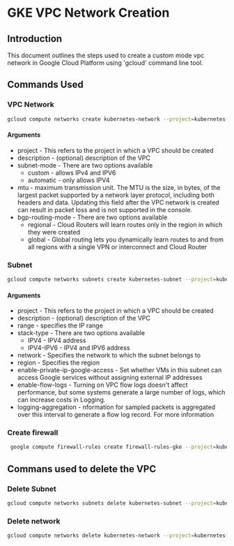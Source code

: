 # GKE VPC Network Creation

## Introduction
This document outlines the steps used to create a custom mode vpc network in Google Cloud Platform using 'gcloud' command line tool.

## Commands Used
### VPC Network
```bash
gcloud compute networks create kubernetes-network --project=kubernetes-learning-433210 --description=VPC\ created\ for\ GKE --subnet-mode=custom --mtu=1460 --bgp-routing-mode=regional
```
#### Arguments
* project - This refers to the project in which a VPC should be created
* description - (optional) description of the VPC
* subnet-mode - There are two options available
  * custom - allows IPv4 and IPV6
  * automatic - only allows IPV4
* mtu - maximum transmission unit. The MTU is the size, in bytes, of the largest packet supported by a network layer protocol, including both headers and data. Updating this field after the VPC network is created can result in packet loss and is not supported in the console.
* bgp-routing-mode - There are two options available
  * regional - Cloud Routers will learn routes only in the region in which they were created
  * global - Global routing lets you dynamically learn routes to and from all regions with a single VPN or interconnect and Cloud Router

### Subnet

```bash
gcloud compute networks subnets create kubernetes-subnet --project=kubernetes-learning-433210 --description=Subnet\ created\ for\ Kubernetes --range=10.0.1.0/24 --stack-type=IPV4_ONLY --network=kubernetes-network --region=asia-south1 --enable-private-ip-google-access --enable-flow-logs --logging-aggregation-interval=interval-5-sec --logging-flow-sampling=0.5 --logging-metadata=include-all
```

#### Arguments
* project - This refers to the project in which a VPC should be created
* description - (optional) description of the VPC
* range - specifies the IP range
* stack-type - There are two options available
  * IPV4 - IPV4 address
  * IPV4-IPV6 - IPV4 and IPV6 address
* network - Specifies the network to which the subnet belongs to
* region - Specifies the region
* enable-private-ip-google-access - Set whether VMs in this subnet can access Google services without assigning external IP addresses
* enable-flow-logs - Turning on VPC flow logs doesn't affect performance, but some systems generate a large number of logs, which can increase costs in Logging.
* logging-aggregation - nformation for sampled packets is aggregated over this interval to generate a flow log record. For more information

### Create firewall
```bash
 google compute firewall-rules create firewall-rules-gke --project=kubernetes-learning-433210 --network=projects/kubernetes-learning-433210/global/networks/kubernetes-network --description=Allow\ connection\ from\ specific\ IP --direction=INGRESS --priority=1000 --source-ranges=27.60.164.15/32 --action=ALLOW --rules=all
```


## Commans used to delete the VPC

### Delete Subnet

```bash
gcloud compute networks subnets delete kubernetes-subnet --project=kubernetes-learning-433210 --region=asia-south1
```

### Delete network

```bash
gcloud compute networks delete kubernetes-network --project=kubernetes-learning-433210
```

